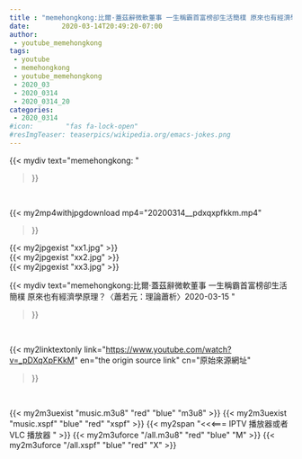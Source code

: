 ```yaml
---
title : "memehongkong:比爾·蓋茲辭微軟董事 一生稱霸首富榜卻生活簡樸 原來也有經濟學原理？〈蕭若元：理論蕭析〉2020-03-15 "
date:        2020-03-14T20:49:20-07:00
author:
 - youtube_memehongkong
tags:
 - youtube
 - memehongkong
 - youtube_memehongkong
 - 2020_03
 - 2020_0314
 - 2020_0314_20
categories:
 - 2020_0314
#icon:        "fas fa-lock-open"
#resImgTeaser: teaserpics/wikipedia.org/emacs-jokes.png
---
```


{{< mydiv text="memehongkong: "
>}}
<br>


{{< my2mp4withjpgdownload mp4="20200314__pdxqxpfkkm.mp4"
>}}

{{< my2jpgexist "xx1.jpg" >}}<br>
{{< my2jpgexist "xx2.jpg" >}}<br>
{{< my2jpgexist "xx3.jpg" >}}<br>



{{< mydiv text="memehongkong:比爾·蓋茲辭微軟董事 一生稱霸首富榜卻生活簡樸 原來也有經濟學原理？〈蕭若元：理論蕭析〉2020-03-15 "
>}}
<br>

{{< my2linktextonly link="https://www.youtube.com/watch?v=_pDXqXpFKkM"
en="the origin source link" cn="原始來源網址"
>}}


<br>

{{< my2m3uexist "music.m3u8" "red"  "blue" "m3u8" >}} {{< my2m3uexist "music.xspf" "blue" "red"  "xspf" >}} {{< my2span "<<<=== IPTV 播放器或者 VLC 播放器 " >}} {{< my2m3uforce "/all.m3u8" "red"  "blue" "M" >}} {{< my2m3uforce "/all.xspf" "blue" "red"  "X" >}} 
